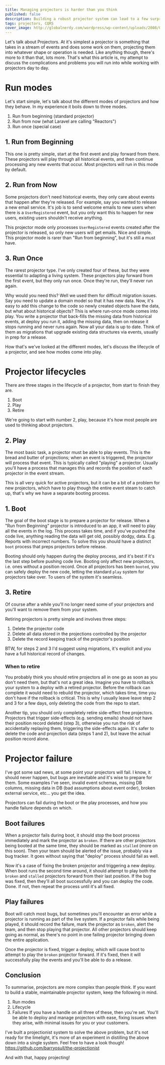```yaml
---
title: Managing projectors is harder than you think
published: false
description: Building a robust projector system can lead to a few surprises, this is how you manage them
tags: projectors, CQRS
cover_image: http://globalnerdy.com/wordpress/wp-content/uploads/2008/07/technical_difficulties_please_stand_by.jpg
---
```

Let's talk about Projectors. At it's simplest a projector is something that takes in a stream of events and does some work on them, projecting them into whatever shape or operation is needed. Like anything though, there's more to it than that, lots more. That's what this article is, my attempt to discuss the complications and problems you will run into while working with projectors day to day.

# Run modes
Let's start simple, let's talk about the different modes of projectors and how they behave. In my experience it boils down to three modes.
1. Run from beginning (standard projector)
2. Run from now (what Laravel are calling "Reactors")
3. Run once (special case)

## 1. Run from Beginning
This one is pretty simple, start at the first event and play forward from there. These projectors will play through all historical events, and then continue processing any new events that occur. Most projectors will run in this mode by default.

## 2. Run from Now
Some projectors don't need historical events, they only care about events that happen after they're released. For example, say you wanted to release a new email service. It's job is to send welcome emails to new users when there is a `UserRegistered` event, but you only want this to happen for new users, existing users shouldn't receive anything. 

This projector mode only processes `UserRegistered` events created after the projector is released, so only new users will get emails. Nice and simple. This projector mode is rarer than "Run from beginning", but it's still a must have.

## 3. Run Once
The rarest projector type. I've only created four of these, but they were essential to adapting a living system. These projectors play forward from the first event, but they only run once. Once they're run, they'll never run again. 

Why would you need this? Well we used them for difficult migration issues. Say you need to update a domain model so that it has new data. Now, it's easy to add this change to the code so newly created objects have the data, but what about historical objects? This is where run-once mode comes into play. You write a projector that back-fills the missing data from historical events, at deploy you run it, adding the missing data, then on release it stops running and never runs again. Now all your data is up to date. Think of them as migrations that upgrade existing data structures via events, usually in prep for a release.

How that's we've looked at the different modes, let's discuss the lifecycle of a projector, and see how modes come into play.

# Projector lifecycles
There are three stages in the lifecycle of a projector, from start to finish they are.
1. Boot
2. Play
3. Retire

We're going to start with number 2, play, because it's how most people are used to thinking about projectors.

## 2. Play
The most basic task, a projector must be able to play events. This is the bread and butter of projections; when an event is triggered, the projector will process that event. This is typically called "playing" a projector. Usually you'll have a process that manages this and records the position of each projector in the event stream.

This is all very quick for active projectors, but it can be a bit of a problem for new projectors, which have to play though the entire event steam to catch up, that's why we have a separate booting process.

## 1. Boot
The goal of the boot stage is to prepare a projector for release. When a "Run from Beginning" projector is introduced to an app, it will need to play all the events in the log. This process takes time, and if you've pushed the code live, anything reading the data will get old, possibly dodgy, data. E.g. Reports with incorrect numbers. To solve this you should have a distinct `boot` process that preps projectors before release.

Booting should only happen during the deploy process, and it's best if it's the last step before pushing code live. Booting only affect new projectors, i.e. ones without a position record. Once all projectors has been `booted`, you can safely deploy the new code, letting the standard `play` system for projectors take over. To users of the system it's seamless.

## 3. Retire 
Of course after a while you'll no longer need some of your projectors and you'll want to remove them from your system.

Retiring projectors is pretty simple and involves three steps:
1. Delete the projector code
2. Delete all data stored in the projections controlled by the projector
3. Delete the record keeping track of the projector's position

BTW, for steps 2 and 3 I'd suggest using migrations, it's explicit and you have a full historical record of changes.

### When to retire
You probably think you should retire projectors all in one go as soon as you don't need them, but that's not a great idea. Imagine you have to rollback your system to a deploy with a retired projector. Before the rollback can complete it would need to rebuild the projector, which takes time, time you don't have if the rollback is critical. This is why I usually leave leave step 2 and 3 for a few days, only deleting the code from the repo to start.

Another tip, you should only completely retire side-effect free projectors. Projectors that trigger side-effects (e.g. sending emails) should not have their position record deleted (step 3), otherwise you run the risk of accidentally replaying them, triggering the side-effects again. It's safer to delete the code and projection data (steps 1 and 2), but leave the actual position record alone.

# Projector failure
I've got some sad news, at some point your projectors will fail. I know, it should never happen, but bugs are inevitable and it's wise to prepare for them. Some examples I've seen, invalid event schemas, missing DB columns, missing data in DB (bad assumptions about event order), broken external service, etc... you get the idea.

Projectors can fail during the boot or the play processes, and how you handle failure depends on which.

## Boot failures
When a projector fails during boot, it should stop the boot process immediately and mark the projector as `broken`. If there are other projectors being booted at the same time, they should be marked as `stalled` (more on this soon). Then your team should be alerted of the issue, probably via a bug tracker. It goes without saying that "deploy" process should fail as well.

Now it's a case of fixing the broken projector and triggering a new deploy. When boot runs the second time around, it should attempt to play both the `broken` and `stalled` projectors forward from their last position. If the bug was fixed, then they'll all boot successfully and you can deploy the code. Done. If not, then repeat the process until it's all fixed.

## Play failures
Boot will catch most bugs, but sometimes you'll encounter an error while a projector is running as part of the live system. If a projector fails while being played, it should record the failure, mark the projector as `broken`, alert the team, and then stop playing that projector. All other projectors should keep going as normal, as there's no point in one failing projector bringing down the entire application.

Once the projector is fixed, trigger a deploy, which will cause boot to attempt to play the `broken` projector forward. If it's fixed, then it will successfully play the events and you'll be able to do a release. 

## Conclusion
To summarise, projectors are more complex than people think. If you want to build a stable, maintainable projector system, keep the following in mind.
1. Run modes
2. Lifecycle
3. Failures
If you have a handle on all three of these, then you're set. You'll be able to deploy and manage projectors with ease, fixing issues when they arise, with minimal issues for you or your customers.

I've built a projectionist system to solve the above problem, but it's not ready for the limelight, it's more of an experiment in distilling the above down into a single system. Feel free to have a look though! https://github.com/barryosull/the-projectionist

And with that, happy projecting!